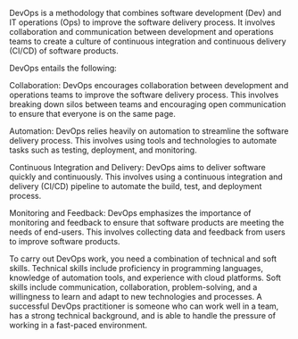 DevOps is a methodology that combines software development (Dev) and IT operations (Ops) to improve the software delivery process. It involves collaboration and communication between development and operations teams to create a culture of continuous integration and continuous delivery (CI/CD) of software products.

DevOps entails the following:

Collaboration: DevOps encourages collaboration between development and operations teams to improve the software delivery process. This involves breaking down silos between teams and encouraging open communication to ensure that everyone is on the same page.

Automation: DevOps relies heavily on automation to streamline the software delivery process. This involves using tools and technologies to automate tasks such as testing, deployment, and monitoring.

Continuous Integration and Delivery: DevOps aims to deliver software quickly and continuously. This involves using a continuous integration and delivery (CI/CD) pipeline to automate the build, test, and deployment process.

Monitoring and Feedback: DevOps emphasizes the importance of monitoring and feedback to ensure that software products are meeting the needs of end-users. This involves collecting data and feedback from users to improve software products.

To carry out DevOps work, you need a combination of technical and soft skills. Technical skills include proficiency in programming languages, knowledge of automation tools, and experience with cloud platforms. Soft skills include communication, collaboration, problem-solving, and a willingness to learn and adapt to new technologies and processes. A successful DevOps practitioner is someone who can work well in a team, has a strong technical background, and is able to handle the pressure of working in a fast-paced environment.
